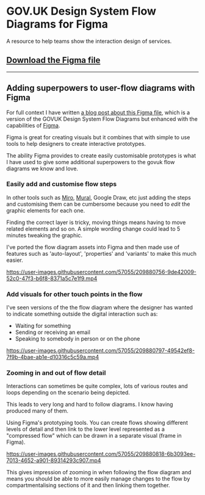 # GOV.UK Design System Flow Diagrams for Figma

A resource to help teams show the interaction design of services.

## [Download the Figma file](https://github.com/paulmsmith/govuk-flow-diagrams-figma/raw/main/govuk-design-system-flow-diagrams.fig)

---

## Adding superpowers to user-flow diagrams with Figma

For full context I have written [a blog post about this Figma file](https://paulsmith.site/posts/govuk-flow-diagrams-figma/), which is a version of the GOVUK Design System Flow Diagrams but enhanced with the capabilities of [Figma](https://figma.com).

Figma is great for creating visuals but it combines that with simple to use tools to help designers to create interactive prototypes.

The ability Figma provides to create easily customisable prototypes is what I have used to give some additional superpowers to the govuk flow diagrams we know and love.

### Easily add and customise flow steps

In other tools such as [Miro](https://miro.com), [Mural](https://mural.co), Google Draw, etc just adding the steps and customising them can be cumbersome because you need to _edit_ the graphic elements for each one.

Finding the correct layer is tricky, moving things means having to move related elements and so on. A simple wording change could lead to 5 minutes tweaking the graphic.

I've ported the flow diagram assets into Figma and then made use of features such as 'auto-layout', 'properties' and 'variants' to make this much easier.

https://user-images.githubusercontent.com/57055/209880756-9de42009-52c0-47f3-b6f8-8371a5c7e1f9.mp4

### Add visuals for other touch points in the flow

I've seen versions of the the flow diagram where the designer has wanted to indicate something outside the digital interaction such as:

- Waiting for something
- Sending or receiving an email
- Speaking to somebody in person or on the phone

https://user-images.githubusercontent.com/57055/209880797-49542ef8-7f9b-4bae-ab1e-d10316c5c59a.mp4

### Zooming in and out of flow detail

Interactions can sometimes be quite complex, lots of various routes and loops depending on the scenario being depicted.

This leads to very long and hard to follow diagrams. I know having produced many of them.

Using Figma's prototyping tools. You can create flows showing different levels of detail and then link to the lower level represented as a "compressed flow" which can be drawn in a separate visual (frame in Figma).

https://user-images.githubusercontent.com/57055/209880818-6b3093ee-7013-4652-a901-89314293c907.mp4

This gives impression of zooming in when following the flow diagram and means you should be able to more easily manage changes to the flow by compartmentalising sections of it and then linking them together.
